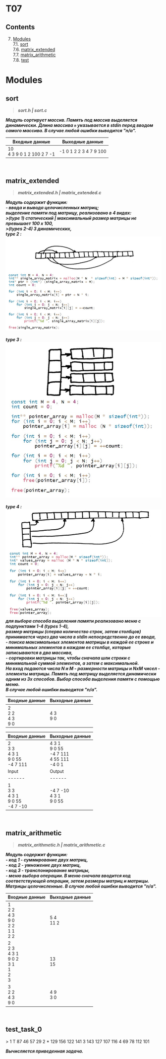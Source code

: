 # T07

## Contents

7. [Modules](#modules) \
 7.1. [sort](#sort) \
 7.6. [matrix_extended](#matrix_extended) \
 7.7. [matrix_arithmetic](#matrix_arithmetic) \
 7.8. [test](#test)


# Modules

## sort

>***sort.h | sort.c***

***Модуль сортирует массив. Память под массив выделяется динамически. Длина массива `n` указывается в stdin перед вводом самого массива. В случае любой ошибки выводится "n/a".***

| Входные данные | Выходные данные |
| ------ | ------ |
| 10<br/>4 3 9 0 1 2 100 2 7 -1 | -1 0 1 2 2 3 4 7 9 100 |

<br>


## matrix_extended

>***matrix_extended.h | matrix_extended.c***

***Модуль содержит функции:
<br/>- ввода и вывода целочисленных матриц; 
    <br/><t>выделение памяти под матрицу, реализовано в 4 видах: 
         <br/>>(type 1) статический | максимальный размер матрицы не превышает 100 x 100,
         <br/>>(types 2-4) 3 динамических,
         <br/>type 2 \: ![Alt Array of pointers to array segments within one buffer](./materials/1.jpg)
<br/>
         <br/>type 3 : ![Alt Array of pointers to arrays](.\materials\2.jpg)
<br/>
         <br/>type 4 : ![Alt Array of pointers to segments of the second array](materials\3.jpg)
      <br/>для выбора способа выделения памяти реализовано меню с подпунктами 1-4 (types 1-4),
      <br/>размер матрицы (сперва количество строк, затем столбцов) принимается через два числа в stdin непосредственно до ее ввода, 
<br/>- поиска максимальных элементов матрицы в каждой ее строке и минимальных элементов в каждом ее столбце, которые записываются в два массива,
<br/>- сортировки матрицы так, чтобы сначала шли строки с минимальной суммой элементов, а затем с максимальной. 
<br/>На вход подаются числа N и M - размерности матрицы и NxM чисел - элементы матрицы. Память под матрицу выделяется динамически одним из 3х способов. Выбор способа выделения памяти с помощью меню. 
<br/>В случае любой ошибки выводится "n/a".***

| Входные данные | Выходные данные |
| ------ | ------ |
| 2<br/>2 2<br/>4 3<br/>9 0 | 4 3<br/>9 0 |

| Входные данные | Выходные данные |
| ------ | ------ |
| 2<br/>3 3<br/>4 3 1<br/>9 0 55<br/>-4 7 111 | 4 3 1<br/>9 0 55<br/>-4 7 111<br/>4 55 111<br/>-4 0 1 |
| Input | Output |
| ------ | ------ |
| 1<br>3 3<br>4 3 1<br>9 0 55<br>-4 7 -10 | -4 7 -10<br>4 3 1<br>9 0 55 |


<br>


## matrix_arithmetic

>***matrix_arithmetic.h | matrix_arithmetic.c***

***Модуль содержит функции: 
<br/>- код 1 - суммирование двух матриц, 
<br/>- код 2 - умножение двух матриц,
<br/>- код 3 - транспонирование матрицы,
<br/>- меню выбора операции.
В меню сначала вводится код соответствующей операции, затем размеры матриц и матрицы. Матрицы целочисленные. В случае любой ошибки выводится "n/a".***

| Входные данные | Выходные данные |
| ------ | ------ |
| 1<br/>2 2<br/>4 3<br/>9 0<br/>2 2<br/>1 1<br/>2 2 | 5 4<br/>11 2 |
| 2<br/>2 3<br/>4 3 1<br/>9 0 2<br/>3 1<br/>1<br/>2<br/>3 | 13<br/>15 |
| 3<br/>2 2<br/>4 3<br/>9 0 | 4 9<br/>3 0 |


<br/>


## test_task_0

\> 
                1 T       87  46  57  29
                2    *   129 156 122 141
                3        143 127 107 116
                4         69  78 112 101

***Вычисляется приведенная задача.***